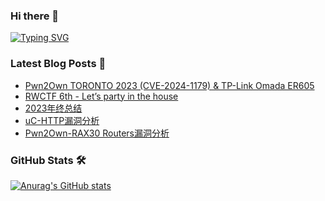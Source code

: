 ### Hi there 👋

<!--
**z1r00/z1r00** is a ✨ _special_ ✨ repository because its `README.md` (this file) appears on your GitHub profile.

Here are some ideas to get you started:

- 🔭 I’m currently working on ...
- 🌱 I’m currently learning ...
- 👯 I’m looking to collaborate on ...
- 🤔 I’m looking for help with ...
- 💬 Ask me about ...
- 📫 How to reach me: ...
- 😄 Pronouns: ...
- ⚡ Fun fact: ...
-->

[![Typing SVG](https://readme-typing-svg.herokuapp.com?font=Fira+Code&pause=1000&random=false&width=435&lines=i'm+z1r0)](https://git.io/typing-svg)

### Latest Blog Posts 📖

<!-- BLOG-POST-LIST:START -->
- [Pwn2Own TORONTO 2023 &lpar;CVE-2024-1179&rpar; &amp; TP-Link Omada ER605](https://www.z1r0.top/2024/03/22/Pwn2Own-CVE-2024-1179-TP-Link-Omada-ER605/)
- [RWCTF 6th - Let’s party in the house](https://www.z1r0.top/2024/03/10/RWCTF-6th-Let%E2%80%99s-party-in-the-house/)
- [2023年终总结](https://www.z1r0.top/2023/12/31/2023%E5%B9%B4%E7%BB%88%E6%80%BB%E7%BB%93/)
- [uC-HTTP漏洞分析](https://www.z1r0.top/2023/11/27/uC-HTTP%E6%BC%8F%E6%B4%9E%E5%88%86%E6%9E%90/)
- [Pwn2Own-RAX30 Routers漏洞分析](https://www.z1r0.top/2023/09/19/Pwn2Own-RAX30-Routers%E6%BC%8F%E6%B4%9E%E5%88%86%E6%9E%90/)
<!-- BLOG-POST-LIST:END -->

### GitHub Stats 🛠️

[![Anurag's GitHub stats](https://github-readme-stats.vercel.app/api?username=z1r00&theme=algolia)](https://github.com/anuraghazra/github-readme-stats)
